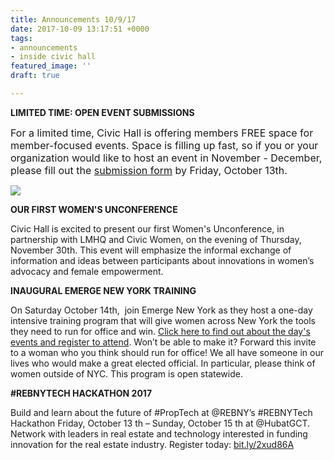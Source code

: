 ```yaml
---
title: Announcements 10/9/17
date: 2017-10-09 13:17:51 +0000
tags:
- announcements
- inside civic hall
featured_image: ''
draft: true

---
```



**LIMITED TIME: OPEN EVENT SUBMISSIONS**

<span style="font-size: 1rem;">For a limited time, Civic Hall is offering members FREE space for member-focused events. Space is filling up fast, so if you or your organization would like to host an event in November - December, please fill out the&nbsp;</span><a href="http://www.civichallevents.org/open-submissions/" style="font-size: 1rem;">submission form</a><span style="font-size: 1rem;"> by Friday, October 13th.</span>

![](/uploads/unnamed-4.png)

**OUR FIRST WOMEN'S UNCONFERENCE**

Civic Hall is excited to present our first Women's Unconference, in partnership with LMHQ and Civic Women, on the evening of Thursday, November 30th. This event will emphasize the informal exchange of information and ideas between participants about innovations in women’s advocacy and female empowerment.

**INAUGURAL EMERGE NEW YORK TRAINING**

On Saturday October 14th,  join Emerge New York as they host a one-day intensive training program that will give women across New York the tools they need to run for office and win. [Click here to find out about the day's events and register to attend](http://www.emergeamerica.org/NYtasteofemergeinformation). Won’t be able to make it? Forward this invite to a woman who you think should run for office! We all have someone in our lives who would make a great elected official. In particular, please think of women outside of NYC. This program is open statewide.

**#REBNYTECH HACKATHON 2017**

Build and learn about the future of #PropTech at @REBNY’s #REBNYTech Hackathon Friday, October 13 th – Sunday, October 15 th at @HubatGCT. Network with leaders in real estate and technology interested in funding innovation for the real estate industry. Register today: [bit.ly/2xud86A](bit.ly/2xud86A)

